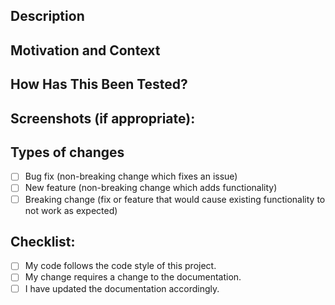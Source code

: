 ## Description

## Motivation and Context


## How Has This Been Tested?

## Screenshots (if appropriate):

## Types of changes

-   [ ] Bug fix (non-breaking change which fixes an issue)
-   [ ] New feature (non-breaking change which adds functionality)
-   [ ] Breaking change (fix or feature that would cause existing functionality to not work as expected)

## Checklist:

-   [ ] My code follows the code style of this project.
-   [ ] My change requires a change to the documentation.
-   [ ] I have updated the documentation accordingly.
